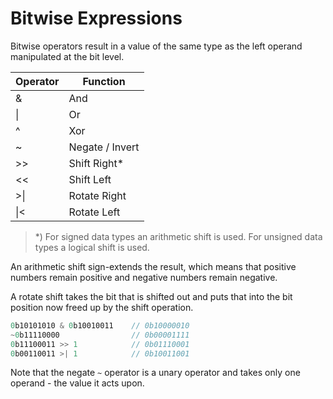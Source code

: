 # Bitwise Expressions

Bitwise operators result in a value of the same type as the left operand manipulated at the bit level.

|Operator|Function
|--------|------
| & | And
| \| | Or
| ^ | Xor
| ~ | Negate / Invert
| >> | Shift Right*
| << | Shift Left
| >\| | Rotate Right
| \|< | Rotate Left

> *) For signed data types an arithmetic shift is used. For unsigned data types a logical shift is used.

An arithmetic shift sign-extends the result, which means that positive numbers remain positive and negative numbers remain negative.

A rotate shift takes the bit that is shifted out and puts that into the bit position now freed up by the shift operation.

```C#
0b10101010 & 0b10010011    // 0b10000010
~0b11110000                // 0b00001111
0b11100011 >> 1            // 0b01110001
0b00110011 >| 1            // 0b10011001
```

Note that the negate `~` operator is a unary operator and takes only one operand - the value it acts upon.
